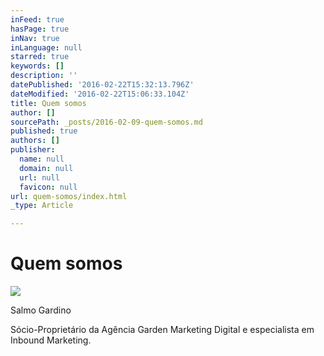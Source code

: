 ```yaml
---
inFeed: true
hasPage: true
inNav: true
inLanguage: null
starred: true
keywords: []
description: ''
datePublished: '2016-02-22T15:32:13.796Z'
dateModified: '2016-02-22T15:06:33.104Z'
title: Quem somos
author: []
sourcePath: _posts/2016-02-09-quem-somos.md
published: true
authors: []
publisher:
  name: null
  domain: null
  url: null
  favicon: null
url: quem-somos/index.html
_type: Article

---
```

# Quem somos
![](https://the-grid-user-content.s3-us-west-2.amazonaws.com/994fa399-20f6-4fe9-9d3b-290a02870c24.png)

Salmo Gardino

Sócio-Proprietário da Agência Garden Marketing Digital e especialista em Inbound Marketing.